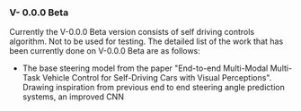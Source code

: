 ### V- 0.0.0 Beta
Currently the V-0.0.0 Beta version consists of self driving controls algorithm. Not to be used for testing. 
The detailed list of the work that has been currently done on V-0.0.0 Beta are as follows:
 - The base steering model from the paper "End-to-end Multi-Modal Multi-Task Vehicle Control
for Self-Driving Cars with Visual Perceptions". Drawing inspiration from previous end to end steering angle prediction systems, an improved CNN  
